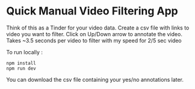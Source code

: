 # Quick Manual Video Filtering App

Think of this as a Tinder for your video data. Create a csv file with links to video you want to filter. Click on Up/Down arrow to annotate the video. Takes ~3.5 seconds per video to filter with my speed for 2/5 sec video

To run locally : 

```
npm install
npm run dev
```

You can download the csv file containing your yes/no annotations later.